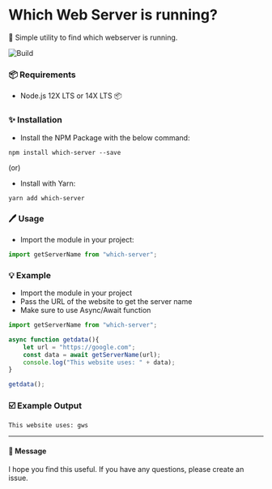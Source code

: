 # Which Web Server is running?
:unicorn: Simple utility to find which webserver is running.

![Build](https://github.com/mcnaveen/which-server/workflows/Build/badge.svg)

### :package: Requirements
- Node.js 12X LTS or 14X LTS 📦

### :sparkles: Installation

- Install the NPM Package with the below command:
```
npm install which-server --save
``` 

 (or)

- Install with Yarn:
```
yarn add which-server
```

### :pen: Usage

- Import the module in your project:

```javascript
import getServerName from "which-server";
```

### :bulb: Example

- Import the module in your project
- Pass the URL of the website to get the server name
- Make sure to use Async/Await function

```javascript
import getServerName from "which-server";

async function getdata(){
    let url = "https://google.com";
    const data = await getServerName(url);
    console.log("This website uses: " + data);
}

getdata();
```

### :ballot_box_with_check: Example Output
```
This website uses: gws
```
---


#### :green_heart: Message

I hope you find this useful. If you have any questions, please create an issue.
